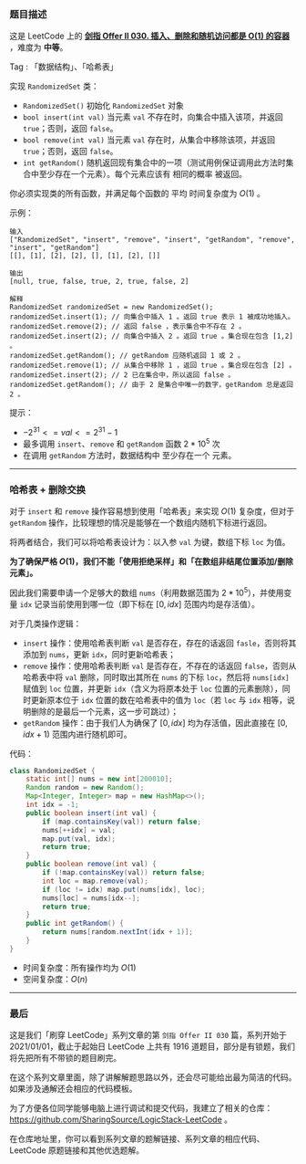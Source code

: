 ### 题目描述

这是 LeetCode 上的 **[剑指 Offer II 030. 插入、删除和随机访问都是 O(1) 的容器](https://leetcode-cn.com/problems/FortPu/solution/by-ac_oier-rls4/)** ，难度为 **中等**。

Tag : 「数据结构」、「哈希表」



实现 `RandomizedSet` 类：

* `RandomizedSet()` 初始化 `RandomizedSet` 对象
* `bool insert(int val)` 当元素 `val` 不存在时，向集合中插入该项，并返回 `true`；否则，返回 `false`。
* `bool remove(int val)` 当元素 `val` 存在时，从集合中移除该项，并返回 `true`；否则，返回 `false`。
* `int getRandom()` 随机返回现有集合中的一项（测试用例保证调用此方法时集合中至少存在一个元素）。每个元素应该有 相同的概率 被返回。

你必须实现类的所有函数，并满足每个函数的 平均 时间复杂度为 $O(1)$ 。

示例：
```
输入
["RandomizedSet", "insert", "remove", "insert", "getRandom", "remove", "insert", "getRandom"]
[[], [1], [2], [2], [], [1], [2], []]

输出
[null, true, false, true, 2, true, false, 2]

解释
RandomizedSet randomizedSet = new RandomizedSet();
randomizedSet.insert(1); // 向集合中插入 1 。返回 true 表示 1 被成功地插入。
randomizedSet.remove(2); // 返回 false ，表示集合中不存在 2 。
randomizedSet.insert(2); // 向集合中插入 2 。返回 true 。集合现在包含 [1,2] 。
randomizedSet.getRandom(); // getRandom 应随机返回 1 或 2 。
randomizedSet.remove(1); // 从集合中移除 1 ，返回 true 。集合现在包含 [2] 。
randomizedSet.insert(2); // 2 已在集合中，所以返回 false 。
randomizedSet.getRandom(); // 由于 2 是集合中唯一的数字，getRandom 总是返回 2 。
```

提示：
* $-2^{31} <= val <= 2^{31} - 1$
* 最多调用 `insert`、`remove` 和 `getRandom` 函数 $2 * 10^5$ 次
* 在调用 `getRandom` 方法时，数据结构中 至少存在一个 元素。

---

### 哈希表 + 删除交换

对于 `insert` 和 `remove` 操作容易想到使用「哈希表」来实现 $O(1)$ 复杂度，但对于 `getRandom` 操作，比较理想的情况是能够在一个数组内随机下标进行返回。

将两者结合，我们可以将哈希表设计为：以入参 `val` 为键，数组下标 `loc` 为值。

**为了确保严格 $O(1)$，我们不能「使用拒绝采样」和「在数组非结尾位置添加/删除元素」。**

因此我们需要申请一个足够大的数组 `nums`（利用数据范围为 $2* 10^5$），并使用变量 `idx` 记录当前使用到哪一位（即下标在 $[0, idx]$ 范围内均是存活值）。

对于几类操作逻辑：

* `insert` 操作：使用哈希表判断 `val` 是否存在，存在的话返回 `fasle`，否则将其添加到 `nums`，更新 `idx`，同时更新哈希表；
* `remove` 操作：使用哈希表判断 `val` 是否存在，不存在的话返回 `false`，否则从哈希表中将 `val` 删除，同时取出其所在 `nums` 的下标 `loc`，然后将 `nums[idx]` 赋值到 `loc` 位置，并更新 `idx`（含义为将原本处于 `loc` 位置的元素删除），同时更新原本位于 `idx` 位置的数在哈希表中的值为 `loc`（若 `loc` 与 `idx` 相等，说明删除的是最后一个元素，这一步可跳过）；
* `getRandom` 操作：由于我们人为确保了 $[0, idx]$ 均为存活值，因此直接在 $[0, idx + 1)$ 范围内进行随机即可。

代码：
```Java
class RandomizedSet {
    static int[] nums = new int[200010];
    Random random = new Random();
    Map<Integer, Integer> map = new HashMap<>();
    int idx = -1;
    public boolean insert(int val) {
        if (map.containsKey(val)) return false;
        nums[++idx] = val;
        map.put(val, idx);
        return true;
    }
    public boolean remove(int val) {
        if (!map.containsKey(val)) return false;
        int loc = map.remove(val);
        if (loc != idx) map.put(nums[idx], loc);
        nums[loc] = nums[idx--];
        return true;
    }
    public int getRandom() {
        return nums[random.nextInt(idx + 1)];
    }
}
```
* 时间复杂度：所有操作均为 $O(1)$
* 空间复杂度：$O(n)$

---

### 最后

这是我们「刷穿 LeetCode」系列文章的第 `剑指 Offer II 030` 篇，系列开始于 2021/01/01，截止于起始日 LeetCode 上共有 1916 道题目，部分是有锁题，我们将先把所有不带锁的题目刷完。

在这个系列文章里面，除了讲解解题思路以外，还会尽可能给出最为简洁的代码。如果涉及通解还会相应的代码模板。

为了方便各位同学能够电脑上进行调试和提交代码，我建立了相关的仓库：https://github.com/SharingSource/LogicStack-LeetCode 。

在仓库地址里，你可以看到系列文章的题解链接、系列文章的相应代码、LeetCode 原题链接和其他优选题解。


